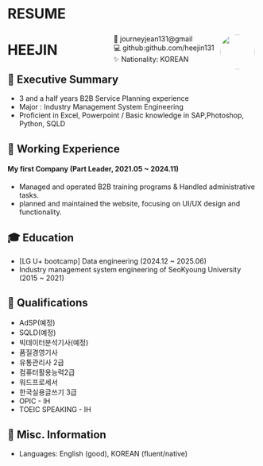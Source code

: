 # RESUME
<img style="float:right;border-radius:50%;width:70px;padding:6px" src="/images/resume.png" />

<span style="float:right;padding:6px"> 
 📧 journeyjean131@gmail <br> 💻 github:github.com/heejin131 <br> ✨ Nationality: KOREAN
</span>

# HEEJIN   

## 📌 Executive Summary

* 3 and a half years B2B Service Planning experience
* Major : Industry Management System Engineering
* Proficient in Excel, Powerpoint / Basic knowledge in SAP,Photoshop, Python, SQLD 

## 💼 Working Experience

#### My first Company (Part Leader, 2021.05 ~ 2024.11) 

* Managed and operated B2B training programs & Handled administrative tasks.
* planned and maintained the website, focusing on UI/UX design and functionality.

## 🎓 Education

* [LG U+ bootcamp] Data engineering (2024.12 ~ 2025.06) 
* Industry management system engineering of SeoKyoung University (2015 ~ 2021)

## 📝 Qualifications

* AdSP(예정)
* SQLD(예정)
* 빅데이터분석기사(예정)
* 품질경영기사 
* 유통관리사 2급 
* 컴퓨터활용능력2급 
* 워드프로세서 
* 한국실용글쓰기 3급 
* OPIC - IH
* TOEIC SPEAKING - IH

## 🌱 Misc. Information

* Languages: English (good), KOREAN (fluent/native) 
